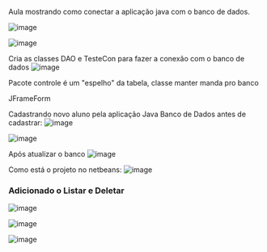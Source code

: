 Aula mostrando como conectar a aplicação java com o banco de dados.

![image](https://github.com/raianecj/ltpoo-java/assets/39846447/4eb8aba3-dab5-4514-95dc-3ecddc494e7e)

![image](https://github.com/raianecj/ltpoo-java/assets/39846447/a8c08611-99a2-44e1-bf2d-07181e05a389)

Cria as classes DAO e TesteCon para fazer a conexão com o banco de dados
![image](https://github.com/raianecj/ltpoo-java/assets/39846447/6e6db556-b107-48c6-8e7c-22e2864b3db3)

Pacote controle é um "espelho" da tabela, classe manter manda pro banco

JFrameForm

Cadastrando novo aluno pela aplicação Java
Banco de Dados antes de cadastrar:
![image](https://github.com/raianecj/ltpoo-java/assets/39846447/d0787f63-8896-424e-9453-0d6c3c6fdf67)

![image](https://github.com/raianecj/ltpoo-java/assets/39846447/2bd1e1cc-389d-4605-a99e-314c1aebda3c)

Após atualizar o banco
![image](https://github.com/raianecj/ltpoo-java/assets/39846447/f51b93ab-09d8-4368-bc43-914f766a99cf)

Como está o projeto no netbeans:
![image](https://github.com/raianecj/ltpoo-java/assets/39846447/1460faa3-d2a9-4fd0-b101-f3a1b95bd2e3)

### Adicionado o Listar e Deletar
![image](https://github.com/raianecj/ltpoo-java/assets/39846447/df810ab3-a3a6-447d-bcbb-12fc3d72383e)

![image](https://github.com/raianecj/ltpoo-java/assets/39846447/ca3f219c-5d50-4d54-aaf9-65c07bac2159)

![image](https://github.com/raianecj/ltpoo-java/assets/39846447/f7f8b2ff-0ec4-4066-988b-360473a718ff)
